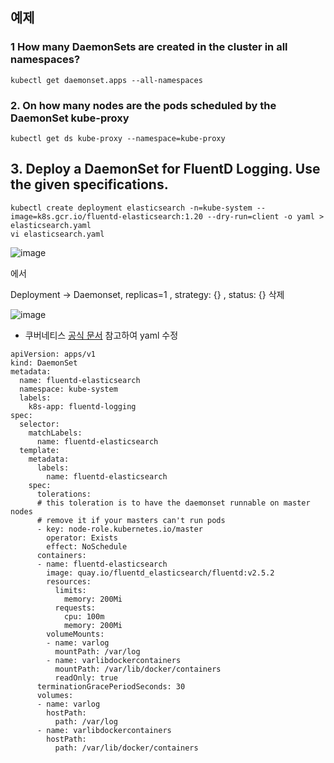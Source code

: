 ## 예제
### 1 How many DaemonSets are created in the cluster in all namespaces?

```
kubectl get daemonset.apps --all-namespaces
```

### 2. On how many nodes are the pods scheduled by the DaemonSet kube-proxy

```
kubectl get ds kube-proxy --namespace=kube-proxy
```

## 3. Deploy a DaemonSet for FluentD Logging. Use the given specifications.

```
kubectl create deployment elasticsearch -n=kube-system --image=k8s.gcr.io/fluentd-elasticsearch:1.20 --dry-run=client -o yaml > elasticsearch.yaml
vi elasticsearch.yaml
```
![image](https://user-images.githubusercontent.com/81672260/168709361-af605c4e-801a-487b-96ff-fdc45b954a25.png)

에서

Deployment -> Daemonset, replicas=1 , strategy: {} ,  status: {} 삭제


![image](https://user-images.githubusercontent.com/81672260/168710334-1ce085fa-d5cd-4d28-bf9f-d2006e0932f0.png)

* 쿠버네티스 [공식 문서](https://kubernetes.io/ko/docs/concepts/workloads/controllers/daemonset/) 참고하여 yaml 수정
```
apiVersion: apps/v1
kind: DaemonSet
metadata:
  name: fluentd-elasticsearch
  namespace: kube-system
  labels:
    k8s-app: fluentd-logging
spec:
  selector:
    matchLabels:
      name: fluentd-elasticsearch
  template:
    metadata:
      labels:
        name: fluentd-elasticsearch
    spec:
      tolerations:
      # this toleration is to have the daemonset runnable on master nodes
      # remove it if your masters can't run pods
      - key: node-role.kubernetes.io/master
        operator: Exists
        effect: NoSchedule
      containers:
      - name: fluentd-elasticsearch
        image: quay.io/fluentd_elasticsearch/fluentd:v2.5.2
        resources:
          limits:
            memory: 200Mi
          requests:
            cpu: 100m
            memory: 200Mi
        volumeMounts:
        - name: varlog
          mountPath: /var/log
        - name: varlibdockercontainers
          mountPath: /var/lib/docker/containers
          readOnly: true
      terminationGracePeriodSeconds: 30
      volumes:
      - name: varlog
        hostPath:
          path: /var/log
      - name: varlibdockercontainers
        hostPath:
          path: /var/lib/docker/containers
```
